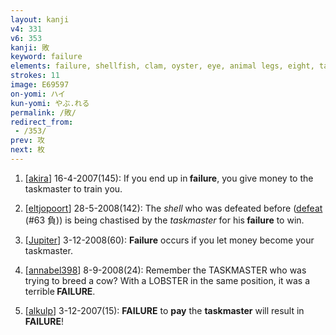 ```yaml
---
layout: kanji
v4: 331
v6: 353
kanji: 敗
keyword: failure
elements: failure, shellfish, clam, oyster, eye, animal legs, eight, taskmaster
strokes: 11
image: E69597
on-yomi: ハイ
kun-yomi: やぶ.れる
permalink: /敗/
redirect_from:
 - /353/
prev: 攻
next: 枚
---
```


1) [<a href="http://kanji.koohii.com/profile/akira">akira</a>] 16-4-2007(145): If you end up in<strong> failure</strong>, you give money to the taskmaster to train you.

2) [<a href="http://kanji.koohii.com/profile/eltjopoort">eltjopoort</a>] 28-5-2008(142): The <em>shell</em> who was defeated before (<a href="../v4/63.html">defeat</a> (#63 負)) is being chastised by the <em>taskmaster</em> for his<strong> failure</strong> to win.

3) [<a href="http://kanji.koohii.com/profile/Jupiter">Jupiter</a>] 3-12-2008(60): <strong>Failure</strong> occurs if you let money become your taskmaster.

4) [<a href="http://kanji.koohii.com/profile/annabel398">annabel398</a>] 8-9-2008(24): Remember the TASKMASTER who was trying to breed a cow? With a LOBSTER in the same position, it was a terrible<strong> FAILURE</strong>.

5) [<a href="http://kanji.koohii.com/profile/alkulp">alkulp</a>] 3-12-2007(15): <strong>FAILURE</strong> to <strong>pay</strong> the <strong>taskmaster</strong> will result in<strong> FAILURE</strong>!


